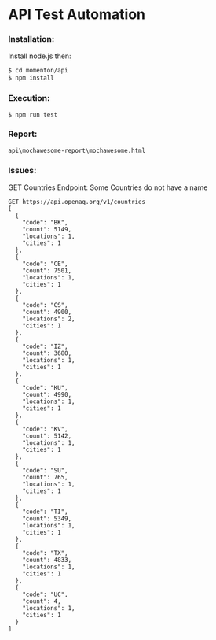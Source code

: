 # API Test Automation

### Installation:

Install node.js then:

```sh
$ cd momenton/api
$ npm install
```

### Execution:

```
$ npm run test
```

### Report:

```
api\mochawesome-report\mochawesome.html
```

### Issues:

GET Countries Endpoint: Some Countries do not have a name

```
GET https://api.openaq.org/v1/countries
[
  {
    "code": "BK",
    "count": 5149,
    "locations": 1,
    "cities": 1
  },
  {
    "code": "CE",
    "count": 7501,
    "locations": 1,
    "cities": 1
  },
  {
    "code": "CS",
    "count": 4900,
    "locations": 2,
    "cities": 1
  },
  {
    "code": "IZ",
    "count": 3680,
    "locations": 1,
    "cities": 1
  },
  {
    "code": "KU",
    "count": 4990,
    "locations": 1,
    "cities": 1
  },
  {
    "code": "KV",
    "count": 5142,
    "locations": 1,
    "cities": 1
  },
  {
    "code": "SU",
    "count": 765,
    "locations": 1,
    "cities": 1
  },
  {
    "code": "TI",
    "count": 5349,
    "locations": 1,
    "cities": 1
  },
  {
    "code": "TX",
    "count": 4833,
    "locations": 1,
    "cities": 1
  },
  {
    "code": "UC",
    "count": 4,
    "locations": 1,
    "cities": 1
  }
]
```
